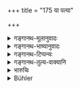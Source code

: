 +++
title = "175 या पत्या"

+++

<details><summary>गङ्गानथ-मूलानुवादः</summary>

If a woman abandoned by her husband, or a widow, of her own accord, marries again and bears a son, that son is called ‘the son of a re-married woman.’—(175)
</details>

<details><summary>गङ्गानथ-भाष्यानुवादः</summary>

**(verses 9.173-178)  
**

\[The Bhāṣya on these verses is not available in any of the manuscripts.\]
</details>

<details><summary>गङ्गानथ-टिप्पन्यः</summary>

This verse is quoted in *Vīramitrodaya* (Saṃskāra, p. 743), which explains the construction as ‘*patyā svecchayā parityaktā*’;—in
*Parāśaramādhva* (Prāyaścitta, p. 38);—and in *Vyavahāra-Bālambhaṭṭī*
(p. 558).
</details>

<details><summary>गङ्गानथ-तुल्य-वाक्यानि</summary>

*Baudhāyana* (2.3.27).—‘He is called the *Paunarbhava* son who is born of a remarried woman;—*i.e*., of one who having left an impotent man, has taken a second husband.’

*Vaśiṣṭha* (17.18-20).—‘The fourth is the *Paunarbhava*, one born of a *Punarbhū* woman; that woman is called *Punarbhū* who, leaving the husband of her youth, and having lived with others, re-enters his family; and she is called *remarried* who, leaving an impotent, outcast or mad husband,—after his death,—takes another lord.’

*Viṣṇu* (15.7-9).—‘The *son of the re-married woman* is the fourth;—she
who, being still a virgin, is married a second time is called the
*re-married* woman.—She also is called *remarried* who, though not
legally married more than once, has lived with another man before her lawful marriage.’

*Yājñavalkya* (2.130).—‘That son is called *Paunarbhava* who is born of
a woman married again, either after losing her virginity or before it.’

*Kātyāyana* (Vivādaratnākara, p. 564).—‘If a woman, after forsaking her
impotent or outcast husband, takes another lord,—the son born from her is called *Paunarbhava*; and he belongs clearly to his begetter.’

*Arthaśāstra* (p. 41).—‘The son of the woman married again, is called
*Paunarbhava*.’
</details>

<details><summary>भारुचिः</summary>

सवर्णः पौनर्भवो ऽसवर्णो ऽपि वा, असवर्णस् तु गुणतः ॥ ९.१७५ ॥
</details>

<details><summary>Bühler</summary>

175	If a woman abandoned by her husband, or a widow, of her own accord contracts a second marriage and bears (a son), he is called the son of a re-married woman (Paunarbhava).
</details>
